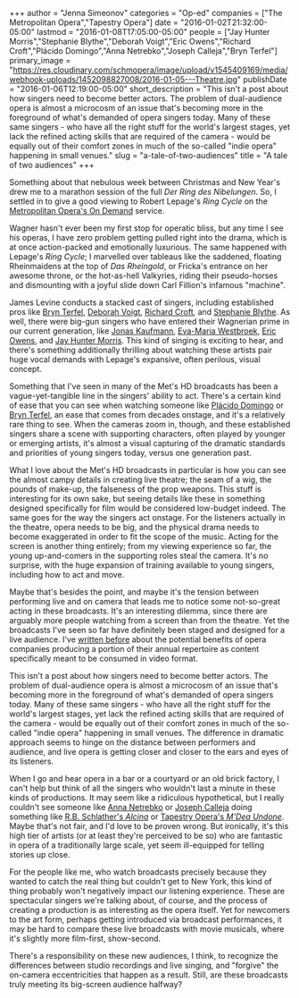 +++
author = "Jenna Simeonov"
categories = "Op-ed"
companies = ["The Metropolitan Opera","Tapestry Opera"]
date = "2016-01-02T21:32:00-05:00"
lastmod = "2016-01-08T17:05:00-05:00"
people = ["Jay Hunter Morris","Stephanie Blythe","Deborah Voigt","Eric Owens","Richard Croft","Plácido Domingo","Anna Netrebko","Joseph Calleja","Bryn Terfel"]
primary_image = "https://res.cloudinary.com/schmopera/image/upload/v1545409169/media/webhook-uploads/1452098827008/2016-01-05---Theatre.jpg"
publishDate = "2016-01-06T12:19:00-05:00"
short_description = "This isn&#039;t a post about how singers need to become better actors. The problem of dual-audience opera is almost a microcosm of an issue that&#039;s becoming more in the foreground of what&#039;s demanded of opera singers today. Many of these same singers - who have all the right stuff for the world&#039;s largest stages, yet lack the refined acting skills that are required of the camera - would be equally out of their comfort zones in much of the so-called &quot;indie opera&quot; happening in small venues."
slug = "a-tale-of-two-audiences"
title = "A tale of two audiences"
+++

Something about that nebulous week between Christmas and New Year's drew me to a marathon session of the full *Der Ring des Nibelungen*. So, I settled in to give a good viewing to Robert Lepage's *Ring Cycle* on the [Metropolitan Opera's On Demand](http://www.metopera.org/Season/On-Demand/) service. 

Wagner hasn't ever been my first stop for operatic bliss, but any time I see his operas, I have zero problem getting pulled right into the drama, which is at once action-packed and emotionally luxurious. The same happened with Lepage's *Ring Cycle*; I marvelled over tableaus like the saddened, floating Rheinmaidens at the top of *Das Rheingold*, or Fricka's entrance on her awesome throne, or the hot-as-hell Valkyries, riding their pseudo-horses and dismounting with a joyful slide down Carl Fillion's infamous "machine". 

James Levine conducts a stacked cast of singers, including established pros like [Bryn Terfel](/scene/people/bryn-terfel/), [Deborah Voigt](/scene/people/-deborah-voigt/), [Richard Croft](/scene/people/richard-croft/), and [Stephanie Blythe](/scene/people/stephanie-blythe/). As well, there were big-gun singers who have entered their Wagnerian prime in our current generation, like [Jonas Kaufmann](/scene/people/jonas-kaufmann/), [Eva-Maria Westbroek](/scene/people/eva-maria-westbroek/), [Eric Owens](/scene/people/eric-owens/), and [Jay Hunter Morris](/scene/people/jay-hunter-morris/). This kind of singing is exciting to hear, and there's something additionally thrilling about watching these artists pair huge vocal demands with Lepage's expansive, often perilous, visual concept.

Something that I've seen in many of the Met's HD broadcasts has been a vague-yet-tangible line in the singers' ability to act. There's a certain kind of ease that you can see when watching someone like [Plácido Domingo](/scene/people/placido-domingo/) or [Bryn Terfel](/scene/people/bryn-terfel/), an ease that comes from decades onstage, and it's a relatively rare thing to see. When the cameras zoom in, though, and these established singers share a scene with supporting characters, often played by younger or emerging artists, it's almost a visual capturing of the dramatic standards and priorities of young singers today, versus one generation past.

What I love about the Met's HD broadcasts in particular is how you can see the almost campy details in creating live theatre; the seam of a wig, the pounds of make-up, the falseness of the prop weapons. This stuff is interesting for its own sake, but seeing details like these in something designed specifically for film would be considered low-budget indeed. The same goes for the way the singers act onstage. For the listeners actually in the theatre, opera needs to be big, and the physical drama needs to become exaggerated in order to fit the scope of the music. Acting for the screen is another thing entirely; from my viewing experience so far, the young up-and-comers in the supporting roles steal the camera. It's no surprise, with the huge expansion of training available to young singers, including how to act and move.

Maybe that's besides the point, and maybe it's the tension between performing live and on camera that leads me to notice some not-so-great acting in these broadcasts. It's an interesting dilemma, since there are arguably more people watching from a screen than from the theatre.  Yet the broadcasts I've seen so far have definitely been staged and designed for a live audience. I've [written before](/theres-still-no-opera-on-netflix/) about the potential benefits of opera companies producing a portion of their annual repertoire as content specifically meant to be consumed in video format.

This isn't a post about how singers need to become better actors. The problem of dual-audience opera is almost a microcosm of an issue that's becoming more in the foreground of what's demanded of opera singers today. Many of these same singers - who have all the right stuff for the world's largest stages, yet lack the refined acting skills that are required of the camera - would be equally out of their comfort zones in much of the so-called "indie opera" happening in small venues. The difference in dramatic approach seems to hinge on the distance between performers and audience, and live opera is getting closer and closer to the ears and eyes of its listeners. 

When I go and hear opera in a bar or a courtyard or an old brick factory, I can't help but think of all the singers who wouldn't last a minute in these kinds of productions. It may seem like a ridiculous hypothetical, but I really couldn't see someone like [Anna Netrebko](/scene/people/anna-netrebko/) or [Joseph Calleja](/scene/people/joseph-calleja/) doing something like [R.B. Schlather's *Alcina*](http://www.musicaltoronto.org/2016/01/05/schmopera/) or [Tapestry Opera's *M'Dea Undone*](/in-review-mdea-undone/). Maybe that's not fair, and I'd love to be proven wrong. But ironically, it's this high tier of artists (or at least they're perceived to be so) who are fantastic in opera of a traditionally large scale, yet seem ill-equipped for telling stories up close.

For the people like me, who watch broadcasts precisely because they wanted to catch the real thing but couldn't get to New York, this kind of thing probably won't negatively impact our listening experience. These are spectacular singers we're talking about, of course, and the process of creating a production is as interesting as the opera itself. Yet for newcomers to the art form, perhaps getting introduced via broadcast performances, it may be hard to compare these live broadcasts with movie musicals, where it's slightly more film-first, show-second. 

There's a responsibility on these new audiences, I think, to recognize the differences between studio recordings and live singing, and "forgive" the on-camera eccentricities that happen as a result. Still, are these broadcasts truly meeting its big-screen audience halfway?
